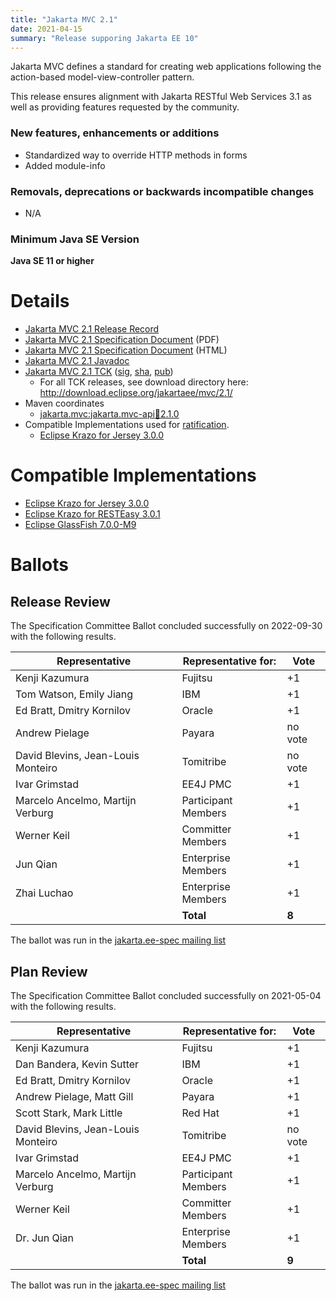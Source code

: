```yaml
---
title: "Jakarta MVC 2.1"
date: 2021-04-15
summary: "Release supporing Jakarta EE 10"
---
```


Jakarta MVC defines a standard for creating web applications following the action-based model-view-controller pattern.

This release ensures alignment with Jakarta RESTful Web Services 3.1 as well as providing features requested by the community.

### New features, enhancements or additions
<!-- List here -->
* Standardized way to override HTTP methods in forms
* Added module-info

### Removals, deprecations or backwards incompatible changes
<!-- List here -->
* N/A 

### Minimum Java SE Version
<!-- Specify the minimum required Java SE version for this specification -->
**Java SE 11 or higher**

# Details

* [Jakarta MVC 2.1 Release Record](https://projects.eclipse.org/projects/ee4j.mvc/releases/2.1)
* [Jakarta MVC 2.1 Specification Document](./jakarta-mvc-spec-2.1.pdf) (PDF)
* [Jakarta MVC 2.1 Specification Document](./jakarta-mvc-spec-2.1.html) (HTML)
* [Jakarta MVC 2.1 Javadoc](./apidocs)
* [Jakarta MVC 2.1 TCK](http://download.eclipse.org/jakartaee/mvc/2.1/jakarta-mvc-tck-2.1.0.zip) ([sig](http://download.eclipse.org/jakartaee/mvc/2.1/jakarta-mvc-tck-2.1.0.zip.sig), [sha](http://download.eclipse.org/jakartaee/mvc/2.1/jakarta-mvc-tck-2.1.0.zip.sha256), [pub](https://jakarta.ee/specifications/jakartaee-spec-committee.pub))
  * For all TCK releases, see download directory here: http://download.eclipse.org/jakartaee/mvc/2.1/
* Maven coordinates
  * [jakarta.mvc:jakarta.mvc-api:jar:2.1.0](https://central.sonatype.com/artifact/jakarta.mvc/jakarta.mvc-api/2.1.0/jar)
* Compatible Implementations used for [ratification](https://www.eclipse.org/projects/efsp/?version=1.2#efsp-ratification).
  * [Eclipse Krazo for Jersey 3.0.0](https://eclipse-ee4j.github.io/krazo/downloads/3.0.0.html)

# Compatible Implementations
* [Eclipse Krazo for Jersey 3.0.0](https://eclipse-ee4j.github.io/krazo/downloads/3.0.0.html)
* [Eclipse Krazo for RESTEasy 3.0.1](https://eclipse-ee4j.github.io/krazo/downloads/3.0.1.html)
* [Eclipse GlassFish 7.0.0-M9](https://download.eclipse.org/ee4j/glassfish/glassfish-7.0.0-M9.zip)

# Ballots

## Release Review
The Specification Committee Ballot concluded successfully on 2022-09-30 with the following results.

| Representative                     | Representative for: | Vote   |
|------------------------------------|---------------------|--------|
| Kenji Kazumura                     | Fujitsu             |   +1   |
| Tom Watson, Emily Jiang            | IBM                 |   +1   |
| Ed Bratt, Dmitry Kornilov          | Oracle              |   +1   |
| Andrew Pielage                     | Payara              | no vote|
| David Blevins, Jean-Louis Monteiro | Tomitribe           | no vote|
| Ivar Grimstad                      | EE4J PMC            |   +1   |
| Marcelo Ancelmo, Martijn Verburg   | Participant Members |   +1   |
| Werner Keil                        | Committer Members   |   +1   |
| Jun Qian                           | Enterprise Members  |   +1   |
| Zhai Luchao                        | Enterprise Members  |   +1   |  
|                                    | **Total**           | **8** |

The ballot was run in the [jakarta.ee-spec mailing list](https://www.eclipse.org/lists/jakarta.ee-spec/msg02763.html)

## Plan Review

The Specification Committee Ballot concluded successfully on 2021-05-04 with the following results.

| Representative                                 | Representative for: |  Vote   |
|------------------------------------------------|---------------------|---------|
| Kenji Kazumura                                 | Fujitsu             |   +1    |
| Dan Bandera, Kevin Sutter                      | IBM                 |   +1    |
| Ed Bratt, Dmitry Kornilov                      | Oracle              |   +1    |
| Andrew Pielage, Matt Gill                      | Payara              |   +1    |
| Scott Stark, Mark Little                       | Red Hat             |   +1    |
| David Blevins, Jean-Louis Monteiro             | Tomitribe           | no vote |
| Ivar Grimstad                                  | EE4J PMC            |   +1    |
| Marcelo Ancelmo, Martijn Verburg               | Participant Members |   +1    |
| Werner Keil                                    | Committer Members   |   +1    |
| Dr. Jun Qian                                   | Enterprise Members  |   +1    |
|                                                | **Total**           |  **9**  |

The ballot was run in the [jakarta.ee-spec mailing list](https://www.eclipse.org/lists/jakarta.ee-spec/msg01574.html)
